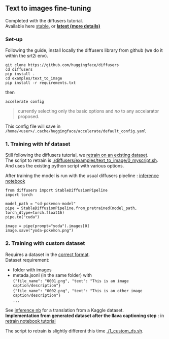 ## Text to images fine-tuning

Completed with the diffusers tutorial.  
Available here [stable](https://huggingface.co/docs/diffusers/v0.13.0/en/training/text2image#hardware-requirements-for-finetuning), or  [**latest (more details)**](https://github.com/huggingface/diffusers/tree/main/examples/text_to_image)


### Set-up
Following the guide, install locally the diffusers library from github (we do it within the srt2i env).  
```
git clone https://github.com/huggingface/diffusers
cd diffusers
pip install .
cd examples/text_to_image
pip install -r requirements.txt
```

then 
```
accelerate config
```
>currently selecting only the basic options and *no* to any accelarator proposed.   

This config file will save in ```/home/<user>/.cache/huggingface/accelerate/default_config.yaml```


### 1. Training with hf dataset
Still following the diffusers tutorial, we [retrain on an existing dataset](https://huggingface.co/docs/diffusers/v0.13.0/en/training/text2image#finetuning-example).  
The script to retrain is [./diffusers/examples/text_to_image/0_myscript.sh](./0_myscript.sh).  
And uses the existing python script with various options.  

After training the model is run with the usual diffusers pipeline : [inference notebook](./inference_tests.ipynb)
```
from diffusers import StableDiffusionPipeline
import torch

model_path = "sd-pokemon-model"
pipe = StableDiffusionPipeline.from_pretrained(model_path, torch_dtype=torch.float16)
pipe.to("cuda")

image = pipe(prompt="yoda").images[0]
image.save("yoda-pokemon.png")
```

### 2. Training with custom dataset
Requires a dataset in the [correct format](https://huggingface.co/docs/datasets/v2.4.0/en/image_load#image-captioning).  
Dataset requirement: 
 - folder with images 
 - metada.jsonl (in the same folder) with   
    ```{"file_name": "0001.png", "text": "This is an image caption/description"}```  
    ```{"file_name": "0002.png", "text": "This is an other image caption/description"} ```   
    ```... ```

See [inference nb](./inference_tests.ipynb) for a translation from a Kaggle dataset.  
**Implementation from generated dataset after the llava captioning step** : in [retrain notebook tutorial](../tutorial/retrain_sd_demo.ipynb)  

The script to retrain is slightly different this time [./1_custom_ds.sh](./1_custom_ds.sh).  
